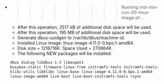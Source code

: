 * >>>>>>>>> Running inst-min-con-00-linux-image.sh ...
  * After this operation, 2517 kB of additional disk space will be used.
  * After this operation, 195 MB of additional disk space will be used.
  * Generate dbus-uuidgen to /var/lib/dbus/machine-id.
  * Installed Linux image: linux-image-4.11.0-0.bpo.1-amd64.
  * Disk size = 1216716K. Space Used = 270864K.
  * The following NEW packages will be installed:
  ```bash
  dbus dialog libdbus-1-3 libexpat1
  busybox-static firmware-linux-free initramfs-tools initramfs-tools-core
  klibc-utils libklibc linux-base linux-image-4.11.0-0.bpo.1-amd64
  linux-image-amd64 live-boot live-boot-initramfs-tools rsync
  ```
